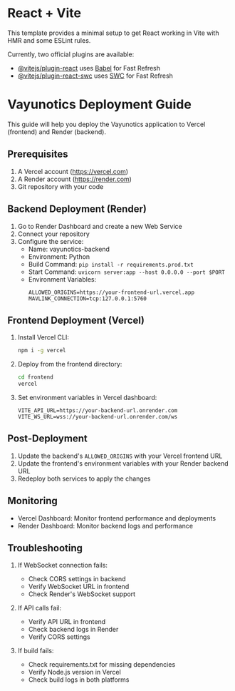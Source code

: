 # React + Vite

This template provides a minimal setup to get React working in Vite with HMR and some ESLint rules.

Currently, two official plugins are available:

- [@vitejs/plugin-react](https://github.com/vitejs/vite-plugin-react/blob/main/packages/plugin-react/README.md) uses [Babel](https://babeljs.io/) for Fast Refresh
- [@vitejs/plugin-react-swc](https://github.com/vitejs/vite-plugin-react-swc) uses [SWC](https://swc.rs/) for Fast Refresh

# Vayunotics Deployment Guide

This guide will help you deploy the Vayunotics application to Vercel (frontend) and Render (backend).

## Prerequisites

1. A Vercel account (https://vercel.com)
2. A Render account (https://render.com)
3. Git repository with your code

## Backend Deployment (Render)

1. Go to Render Dashboard and create a new Web Service
2. Connect your repository
3. Configure the service:
   - Name: vayunotics-backend
   - Environment: Python
   - Build Command: `pip install -r requirements.prod.txt`
   - Start Command: `uvicorn server:app --host 0.0.0.0 --port $PORT`
   - Environment Variables:
     ```
     ALLOWED_ORIGINS=https://your-frontend-url.vercel.app
     MAVLINK_CONNECTION=tcp:127.0.0.1:5760
     ```

## Frontend Deployment (Vercel)

1. Install Vercel CLI:
   ```bash
   npm i -g vercel
   ```

2. Deploy from the frontend directory:
   ```bash
   cd frontend
   vercel
   ```

3. Set environment variables in Vercel dashboard:
   ```
   VITE_API_URL=https://your-backend-url.onrender.com
   VITE_WS_URL=wss://your-backend-url.onrender.com/ws
   ```

## Post-Deployment

1. Update the backend's `ALLOWED_ORIGINS` with your Vercel frontend URL
2. Update the frontend's environment variables with your Render backend URL
3. Redeploy both services to apply the changes

## Monitoring

- Vercel Dashboard: Monitor frontend performance and deployments
- Render Dashboard: Monitor backend logs and performance

## Troubleshooting

1. If WebSocket connection fails:
   - Check CORS settings in backend
   - Verify WebSocket URL in frontend
   - Check Render's WebSocket support

2. If API calls fail:
   - Verify API URL in frontend
   - Check backend logs in Render
   - Verify CORS settings

3. If build fails:
   - Check requirements.txt for missing dependencies
   - Verify Node.js version in Vercel
   - Check build logs in both platforms
